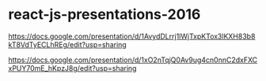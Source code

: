 # react-js-presentations-2016

https://docs.google.com/presentation/d/1AvydDLrrj1lWjTxpKTox3lKXH83b8kT8VdTyECLhREg/edit?usp=sharing

https://docs.google.com/presentation/d/1xO2nTqjQ0Av9ug4cn0nnC2dxFXCxPUY70mE_hKpzJ8g/edit?usp=sharing
